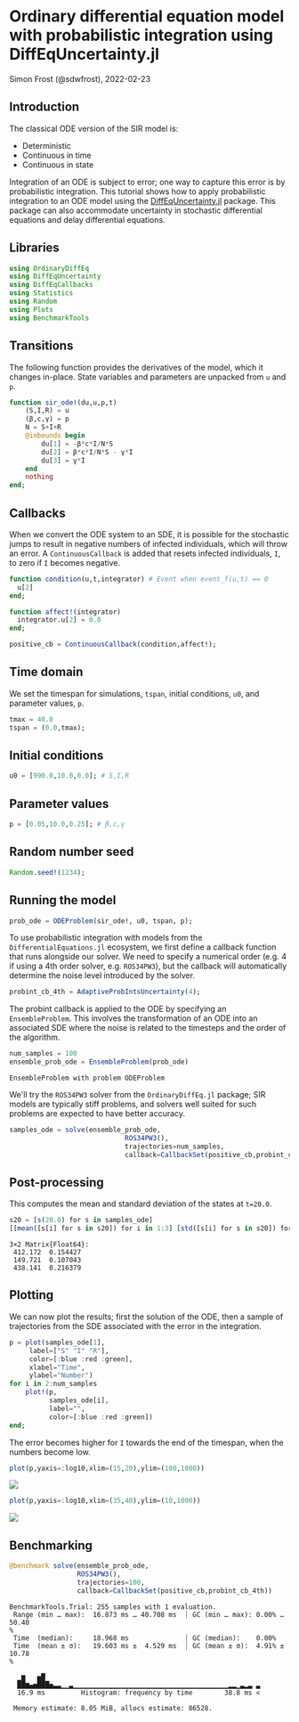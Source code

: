# Ordinary differential equation model with probabilistic integration using DiffEqUncertainty.jl
Simon Frost (@sdwfrost), 2022-02-23

## Introduction

The classical ODE version of the SIR model is:

- Deterministic
- Continuous in time
- Continuous in state

Integration of an ODE is subject to error; one way to capture this error is by probabilistic integration. This tutorial shows how to apply probabilistic integration to an ODE model using the [DiffEqUncertainty.jl](https://diffeq.sciml.ai/dev/analysis/uncertainty_quantification/) package. This package can also accommodate uncertainty in stochastic differential equations and delay differential equations.

## Libraries

```julia
using OrdinaryDiffEq
using DiffEqUncertainty
using DiffEqCallbacks
using Statistics
using Random
using Plots
using BenchmarkTools
```




## Transitions

The following function provides the derivatives of the model, which it changes in-place. State variables and parameters are unpacked from `u` and `p`.

```julia
function sir_ode!(du,u,p,t)
    (S,I,R) = u
    (β,c,γ) = p
    N = S+I+R
    @inbounds begin
        du[1] = -β*c*I/N*S
        du[2] = β*c*I/N*S - γ*I
        du[3] = γ*I
    end
    nothing
end;
```




## Callbacks

When we convert the ODE system to an SDE, it is possible for the stochastic jumps to result in negative numbers of infected individuals, which will throw an error. A `ContinuousCallback` is added that resets infected individuals, `I`, to zero if `I` becomes negative.

```julia
function condition(u,t,integrator) # Event when event_f(u,t) == 0
  u[2]
end;
```


```julia
function affect!(integrator)
  integrator.u[2] = 0.0
end;
```


```julia
positive_cb = ContinuousCallback(condition,affect!);
```




## Time domain

We set the timespan for simulations, `tspan`, initial conditions, `u0`, and parameter values, `p`.

```julia
tmax = 40.0
tspan = (0.0,tmax);
```




## Initial conditions

```julia
u0 = [990.0,10.0,0.0]; # S,I,R
```




## Parameter values

```julia
p = [0.05,10.0,0.25]; # β,c,γ
```




## Random number seed

```julia
Random.seed!(1234);
```




## Running the model

```julia
prob_ode = ODEProblem(sir_ode!, u0, tspan, p);
```




To use probabilistic integration with models from the `DifferentialEquations.jl` ecosystem, we first define a callback function that runs alongside our solver. We need to specify a numerical order (e.g. 4 if using a 4th order solver, e.g. `ROS34PW3`), but the callback will automatically determine the noise level introduced by the solver.

```julia
probint_cb_4th = AdaptiveProbIntsUncertainty(4);
```




The probint callback is applied to the ODE by specifying an `EnsembleProblem`. This involves the transformation of an ODE into an associated SDE where the noise is related to the timesteps and the order of the algorithm.

```julia
num_samples = 100
ensemble_prob_ode = EnsembleProblem(prob_ode)
```

```
EnsembleProblem with problem ODEProblem
```





We'll try the `ROS34PW3` solver from the `OrdinaryDiffEq.jl` package; SIR models are typically stiff problems, and solvers well suited for such problems are expected to have better accuracy.

```julia
samples_ode = solve(ensemble_prob_ode,
                             ROS34PW3(),
                             trajectories=num_samples,
                             callback=CallbackSet(positive_cb,probint_cb_4th));
```




## Post-processing

This computes the mean and standard deviation of the states at `t=20.0`.

```julia
s20 = [s(20.0) for s in samples_ode]
[[mean([s[i] for s in s20]) for i in 1:3] [std([s[i] for s in s20]) for i in 1:3]]
```

```
3×2 Matrix{Float64}:
 412.172  0.154427
 149.721  0.107043
 438.141  0.216379
```





## Plotting

We can now plot the results; first the solution of the ODE, then a sample of trajectories from the SDE associated with the error in the integration.

```julia
p = plot(samples_ode[1],
     label=["S" "I" "R"],
     color=[:blue :red :green],
     xlabel="Time",
     ylabel="Number")
for i in 2:num_samples
    plot!(p,
          samples_ode[i],
          label="",
          color=[:blue :red :green])
end;
```




The error becomes higher for `I` towards the end of the timespan, when the numbers become low.

```julia
plot(p,yaxis=:log10,xlim=(15,20),ylim=(100,1000))
```

![](figures/ode_probint_diffequncertainty_16_1.png)

```julia
plot(p,yaxis=:log10,xlim=(35,40),ylim=(10,1000))
```

![](figures/ode_probint_diffequncertainty_17_1.png)



## Benchmarking

```julia
@benchmark solve(ensemble_prob_ode,
                 ROS34PW3(),
                 trajectories=100,
                 callback=CallbackSet(positive_cb,probint_cb_4th))
```

```
BenchmarkTools.Trial: 255 samples with 1 evaluation.
 Range (min … max):  16.873 ms … 40.708 ms  ┊ GC (min … max): 0.00% … 50.40
%
 Time  (median):     18.968 ms              ┊ GC (median):    0.00%
 Time  (mean ± σ):   19.603 ms ±  4.529 ms  ┊ GC (mean ± σ):  4.91% ± 10.78
%

  ▁▆   ▅█                                                      
  ██▆▄▅███▅▃▃▁▁▃▁▁▁▁▁▁▁▁▁▁▁▁▁▁▁▁▁▁▁▁▁▁▁▁▁▁▁▁▁▁▁▁▁▁▁▁▁▁▁▂▂▁▃▂▃ ▃
  16.9 ms         Histogram: frequency by time        38.8 ms <

 Memory estimate: 8.05 MiB, allocs estimate: 86528.
```


